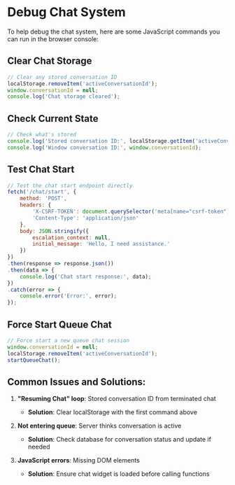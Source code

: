 # Debug Chat System

To help debug the chat system, here are some JavaScript commands you can run in the browser console:

## Clear Chat Storage
```javascript
// Clear any stored conversation ID
localStorage.removeItem('activeConversationId');
window.conversationId = null;
console.log('Chat storage cleared');
```

## Check Current State
```javascript
// Check what's stored
console.log('Stored conversation ID:', localStorage.getItem('activeConversationId'));
console.log('Window conversation ID:', window.conversationId);
```

## Test Chat Start
```javascript
// Test the chat start endpoint directly
fetch('/chat/start', {
    method: 'POST',
    headers: {
        'X-CSRF-TOKEN': document.querySelector('meta[name="csrf-token"]').getAttribute('content'),
        'Content-Type': 'application/json'
    },
    body: JSON.stringify({
        escalation_context: null,
        initial_message: 'Hello, I need assistance.'
    })
})
.then(response => response.json())
.then(data => {
    console.log('Chat start response:', data);
})
.catch(error => {
    console.error('Error:', error);
});
```

## Force Start Queue Chat
```javascript
// Force start a new queue chat session
window.conversationId = null;
localStorage.removeItem('activeConversationId');
startQueueChat();
```

## Common Issues and Solutions:

1. **"Resuming Chat" loop**: Stored conversation ID from terminated chat
   - **Solution**: Clear localStorage with the first command above

2. **Not entering queue**: Server thinks conversation is active
   - **Solution**: Check database for conversation status and update if needed

3. **JavaScript errors**: Missing DOM elements
   - **Solution**: Ensure chat widget is loaded before calling functions